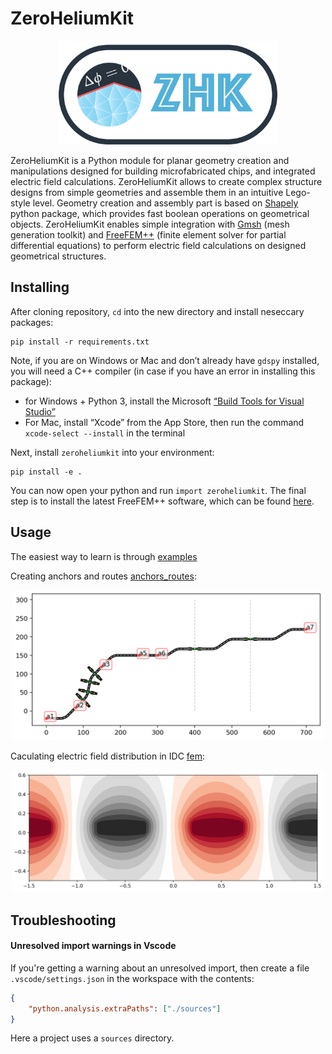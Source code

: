 # ZeroHeliumKit

<p align="center">
<img src="examples/zhk.png" alt="zhk_logo" width="350"/>
</p>


ZeroHeliumKit is a Python module for planar geometry creation and manipulations designed for building microfabricated chips, and integrated electric field calculations. ZeroHeliumKit allows to create complex structure designs from simple geometries and assemble them in an intuitive Lego-style level. Geometry creation and assembly part is based on [Shapely](https://github.com/shapely/shapely) python package, which provides fast boolean operations on geometrical objects. ZeroHeliumKit enables simple integration with [Gmsh](https://gmsh.info) (mesh generation toolkit) and [FreeFEM++](https://freefem.org) (finite element solver for partial differential equations) to perform electric field calculations on designed geometrical structures. 


## Installing

After cloning repository, `cd` into the new directory and install neseccary packages:
```shell
pip install -r requirements.txt
```
Note, if you are on Windows or Mac and don’t already have `gdspy` installed, you will need a C++ compiler (in case if you have an error in installing this package):
* for Windows + Python 3, install the Microsoft [“Build Tools for Visual Studio”](https://visualstudio.microsoft.com/downloads/#build-tools-for-visual-studio-2019)
* For Mac, install “Xcode” from the App Store, then run the command `xcode-select --install` in the terminal

Next, install `zeroheliumkit` into your environment: 
```
pip install -e .
```
You can now open your python and run `import zeroheliumkit`. The final step is to install the latest FreeFEM++ software, which can be found [here](https://github.com/FreeFem/FreeFem-sources/releases).

## Usage

The easiest way to learn is through [examples](examples/)

Creating anchors and routes [anchors_routes](examples/anchors_routes.ipynb):
<p align="center">
<img src="examples/anchors_routes.png" alt="zhk_logo" width="500"/>
</p>

Caculating electric field distribution in IDC [fem](examples/fem.ipynb):
<p align="center">
<img src="examples/fem.png" alt="zhk_logo" width="500"/>
</p>

## Troubleshooting
#### Unresolved import warnings in Vscode
If you're getting a warning about an unresolved import, then create a file `.vscode/settings.json` in the workspace with the contents:
```json
{
    "python.analysis.extraPaths": ["./sources"]
}
```
Here a project uses a `sources` directory.